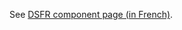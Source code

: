 See [DSFR component page (in French)](https://www.systeme-de-design.gouv.fr/elements-d-interface/composants/partage).

